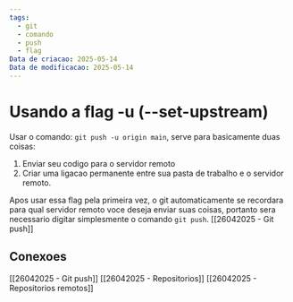 ```yaml
---
tags:
  - git
  - comando
  - push
  - flag
Data de criacao: 2025-05-14
Data de modificacao: 2025-05-14
---
```


# Usando a flag -u (--set-upstream)
Usar o comando: `git push -u origin main`, serve para basicamente duas coisas:
1. Enviar seu codigo para o servidor remoto
2. Criar uma ligacao permanente entre sua pasta de trabalho e o servidor remoto.

Apos usar essa flag pela primeira vez, o git automaticamente se recordara para qual servidor remoto voce deseja enviar suas coisas, portanto sera necessario digitar simplesmente o comando `git push`. [[26042025 - Git push]]

## Conexoes
[[26042025 - Git push]]
[[26042025 - Repositorios]]
[[26042025 - Repositorios remotos]]